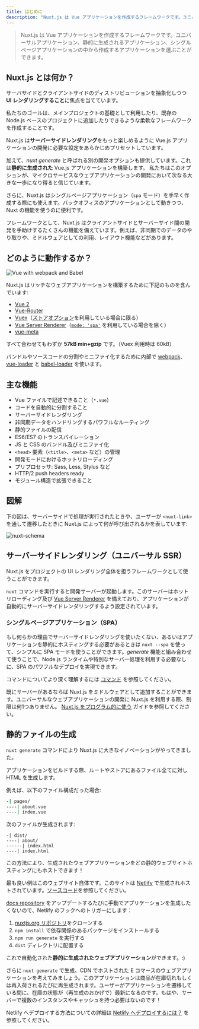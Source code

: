 ```yaml
---
title: はじめに
description: "Nuxt.js は Vue アプリケーションを作成するフレームワークです。ユニバーサルアプリケーション、静的に生成されるアプリケーション、シングルページアプリケーションの中から作成するアプリケーションを選ぶことができます。"
---
```


> Nuxt.js は Vue アプリケーションを作成するフレームワークです。ユニバーサルアプリケーション、静的に生成されるアプリケーション、シングルページアプリケーションの中から作成するアプリケーションを選ぶことができます。

## Nuxt.js とは何か？

サーバサイドとクライアントサイドのディストリビューションを抽象化しつつ **UI レンダリングすること**に焦点を当てています。

私たちのゴールは、メインプロジェクトの基礎として利用したり、既存の Node.js ベースのプロジェクトに追加したりできるような柔軟なフレームワークを作成することです。

Nuxt.js は**サーバーサイドレンダリング**をもっと楽しめるように Vue.js アプリケーションの開発に必要な設定をあらかじめプリセットしています。

加えて、_nuxt generate_ と呼ばれる別の開発オプションも提供しています。これは**静的に生成された** Vue.js アプリケーションを構築します。
私たちはこのオプションが、マイクロサービスなウェブアプリケーションの開発において次なる大きな一歩になり得ると信じています。

さらに、Nuxt.js はシングルページアプリケーション（`spa` モード）を手早く作成する際にも使えます。バックオフィスのアプリケーションとして動きつつ、Nuxt の機能を使うのに便利です。

フレームワークとして、Nuxt.js はクライアントサイドとサーバーサイド間の開発を手助けするたくさんの機能を備えています。例えば、非同期でのデータのやり取りや、ミドルウェアとしての利用、レイアウト機能などがあります。

## どのように動作するか？

![Vue with webpack and Babel](https://i.imgur.com/avEUftE.png)

Nuxt.js はリッチなウェブアプリケーションを構築するために下記のものを含んでいます:

- [Vue 2](https://vuejs.org/)
- [Vue-Router](https://router.vuejs.org/ja/)
- [Vuex](https://vuex.vuejs.org/ja/)（[ストアオプション](/guide/vuex-store)を利用している場合に限る）
- [Vue Server Renderer](https://ssr.vuejs.org/ja/)（[`mode: 'spa'`](/api/configuration-mode) を利用している場合を除く）
- [vue-meta](https://github.com/declandewet/vue-meta)

すべて合わせてもわずか **57kB min+gzip** です。（Vuex 利用時は 60kB）

バンドルやソースコードの分割やミニファイ化するために内部で [webpack](https://github.com/webpack/webpack)、[vue-loader](https://github.com/vuejs/vue-loader) と [babel-loader](https://github.com/babel/babel-loader) を使います。

## 主な機能

- Vue ファイルで記述できること（`*.vue`）
- コードを自動的に分割すること
- サーバーサイドレンダリング
- 非同期データをハンドリングするパワフルなルーティング
- 静的ファイルの配信
- ES6/ES7 のトランスパイレーション
- JS と CSS のバンドル及びミニファイ化
- `<head>` 要素（`<title>`、`<meta>` など）の管理
- 開発モードにおけるホットリローディング
- プリプロセッサ: Sass, Less, Stylus など
- HTTP/2 push headers ready
- モジュール構造で拡張できること

## 図解

下の図は、サーバーサイドで処理が実行されたときや、ユーザーが `<nuxt-link>` を通して遷移したときに Nuxt.js によって何が呼び出されるかを表しています:

![nuxt-schema](/nuxt-schema.png)

## サーバーサイドレンダリング（ユニバーサル SSR）

Nuxt.js をプロジェクトの UI レンダリング全体を担うフレームワークとして使うことができます。

`nuxt` コマンドを実行すると開発サーバーが起動します。このサーバーはホットリローディング及び [Vue Server Renderer](https://ssr.vuejs.org/ja/) を備えており、アプリケーションが自動的にサーバーサイドレンダリングするよう設定されています。

### シングルページアプリケーション（SPA）

もし何らかの理由でサーバーサイドレンダリングを使いたくない、あるいはアプリケーションを静的にホスティングする必要があるときは `nuxt --spa` を使って、シンプルに SPA モードを使うことができます。_generate_ 機能と組み合わせて使うことで、Node.js ランタイムや特別なサーバー処理を利用する必要なしに、SPA のパワフルなデプロイを実現できます。

コマンドについてより深く理解するには [コマンド](/guide/commands) を参照してください。

既にサーバーがあるならば Nuxt.js をミドルウェアとして追加することができます。ユニバーサルなウェブアプリケーションの開発に Nuxt.js を利用する際、制限は何1つありません。 [Nuxt.js をプログラム的に使う](/api/nuxt) ガイドを参照してください。

## 静的ファイルの生成

`nuxt generate` コマンドにより Nuxt.js に大きなイノベーションがやってきました。

アプリケーションをビルドする際、ルートやストアにあるファイル全てに対し HTML を生成します。

例えば、以下のファイル構成だった場合:

```bash
-| pages/
----| about.vue
----| index.vue
```

次のファイルが生成されます:

```
-| dist/
----| about/
------| index.html
----| index.html
```

この方法により、生成されたウェブアプリケーションをどの静的ウェブサイトホスティングにもホストできます！

最も良い例はこのウェブサイト自体です。このサイトは [Netlify](https://www.netlify.com) で生成されホストされています。[ソースコード](https://github.com/nuxt/nuxtjs.org)を参照してください。

[docs repository](https://github.com/nuxt/docs) をアップデートするたびに手動でアプリケーションを生成したくないので、Netlify のフックへのトリガーにします：

1. [nuxtjs.org リポジトリ](https://github.com/nuxt/nuxtjs.org)をクローンする
2. `npm install` で依存関係のあるパッケージをインストールする
3. `npm run generate` を実行する
4. `dist` ディレクトリに配置する

これで自動化された**静的に生成されたウェブアプリケーション**ができます。:)

さらに `nuxt generate` で生成、CDN でホストされた E コマースのウェブアプリケーションを考えてみましょう。このアプリケーションは商品が在庫切れもしくは再入荷されるたびに再生成されます。ユーザーがアプリケーションを遷移している間に、在庫の状態が（再生成のおかげで）最新になるのです。もはや、サーバーで複数のインスタンスやキャッシュを持つ必要はないのです！

<div class="Alert">

Netlify へデプロイする方法についての詳細は [Netlify へデプロイするには？](/faq/netlify-deployment) を参照してください。

</div>
